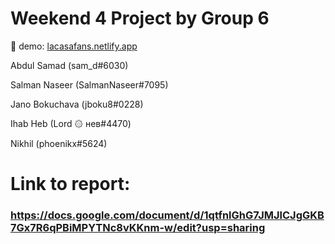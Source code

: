 # Weekend 4 Project by Group 6

🚀 demo: <a href="https://lacasafans.netlify.app">lacasafans.netlify.app</a>


Abdul Samad (sam_d#6030)

Salman Naseer (SalmanNaseer#7095)

Jano Bokuchava (jboku8#0228)

Ihab Heb (Lord ۞ ʜев#4470)

Nikhil (phoenikx#5624)


# Link to report:
### <a href="https://docs.google.com/document/d/1qtfnlGhG7JMJlCJgGKB7Gx7R6qPBiMPYTNc8vKKnm-w/edit?usp=sharing"> https://docs.google.com/document/d/1qtfnlGhG7JMJlCJgGKB7Gx7R6qPBiMPYTNc8vKKnm-w/edit?usp=sharing </a>

